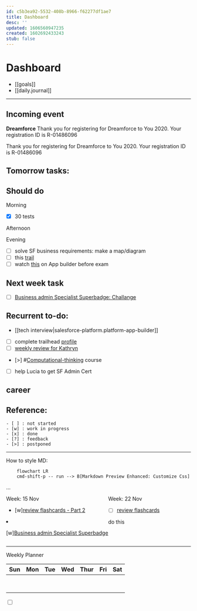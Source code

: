 ```yaml
---
id: c5b3ea92-5532-408b-8966-f62277df1ae7
title: Dashboard
desc: ''
updated: 1606560947235
created: 1602692433243
stub: false
---
```

# Dashboard

- [[goals]]
- [[daily.journal]]

* * *

## Incoming event

**Dreamforce**
Thank you for registering for Dreamforce to You 2020.
Your registration ID is R-01486096

Thank you for registering for Dreamforce to You 2020.
Your registration ID is R-01486096

## Tomorrow tasks:

## Should do

Morning
- [x] 30 tests

Afternoon


Evening
- [ ] solve SF business requirements: make a map/diagram
- [ ] this [trail](https://trailhead.salesforce.com/content/learn/modules/isv_plan/isv_plan_app_type)
- [ ] watch [this](https://www.youtube.com/watch?v=yYbrkaW4CgM) on App builder before exam

## Next week task

- [ ] [Business admin Specialist Superbadge: Challange ](https://trailhead.salesforce.com/content/learn/superbadges/superbadge_business_specialist?trailmix_creator_id=strailhead&trailmix_slug=prepare-for-your-salesforce-administrator-credential)

## Recurrent to-do:

- [[tech interview|salesforce-platform.platform-app-builder]]
- [ ] complete trailhead [profile](https://trailblazer.me/id)
- [ ] [weekly review for Kathryn](https://docs.google.com/document/d/1RcVrCH8Ch0T9X_k4-lo5Z8O21agcuhXG_AA9Zsb9CFc/edit)
- [>] #[Computational-thinking](https://www.wolfram.com/wolfram-u/cbm-cause-or-correlation/) course
- [ ] help Lucia to get SF Admin Cert

## career

## Reference:

```
- [ ] : not started
- [w] : work in progress
- [x] : done
- [?] : feedback
- [>] : postponed
```

* * *

How to style MD:

```mermaid
    flowchart LR
    cmd-shift-p -- run --> B[Markdown Preview Enhanced: Customize Css]
```

...

<div style="display:flex">
<div class="col2">
<div>Week: 15 Nov</div>
<div> 

- [w][review flashcards - Part 2](<https://trailhead.salesforce.com/en/content/learn/trails/platform-app-builder-certification-prep?trailmix_creator_id=strailhead&trailmix_slug=prepare-for-your-salesforce-platform-app-builder-credential>)
  </div>
  <div>

- [w][Business admin Specialist Superbadge](<https://trailhead.salesforce.com/content/learn/superbadges/superbadge_business_specialist?trailmix_creator_id=strailhead&trailmix_slug=prepare-for-your-salesforce-administrator-credential>)</div>
  </div>

<div class="col2">Week: 22 Nov
<div>

- [ ] [review flashcards](https://trailhead.salesforce.com/en/content/learn/trails/platform-app-builder-certification-prep?trailmix_creator_id=strailhead&trailmix_slug=prepare-for-your-salesforce-platform-app-builder-credential)</div>
  <div>do this</div>
  </div>
  </div>

* * *

Weekly Planner

| Sun | Mon | Tue | Wed | Thur | Fri | Sat |
| --- | --- | --- | --- | ---- | --- | --- |
|     |     |     |     |      |     |     |
|     |     |     |     |      |     |     |
|     |     |     |     |      |     |     |
|     |     |     |     |      |     |     |
|     |     |     |     |      |     |     |
|     |     |     |     |      |     |     |
|     |     |     |     |      |     |     |
|     |     |     |     |      |     |     |

<input type="checkbox"> 

